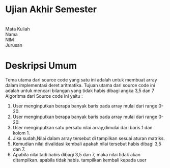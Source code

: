 # Ujian Akhir Semester

<br> Mata Kuliah
<br> Nama
<br> NIM
<br> Jurusan



# Deskripsi Umum

Tema utama dari source code yang satu ini adalah untuk membuat array dalam implementasi deret aritmatika.
Tujuan utama dari source code ini adalah untuk mencari bilangan yang tidak habis dibagi angka 3,5 dan 7
Algoritma dari Source code ini yaitu :

1. User menginputkan berapa banyak baris pada array mulai dari range 0-20.
2. User menginputkan berapa banyak baris pada array mulai dari range 0-20.
3. User menginputkan satu persatu nilai array,dimulai dari baris 1 dan kolom 1.
4. Jika sudah,Nilai dalam array tersebut di tampilkan sesuai aturan matriks.
5. Kemudian nilai divalidasi kembali apakah nilai tersebut habis dibagi 3,5 dan 7.
6. Apabila nilai tadi habis dibagi 3,5 dan 7, maka nilai tidak akan ditampilkan. apabila tidak habis. tampilkan kembali kepada user


